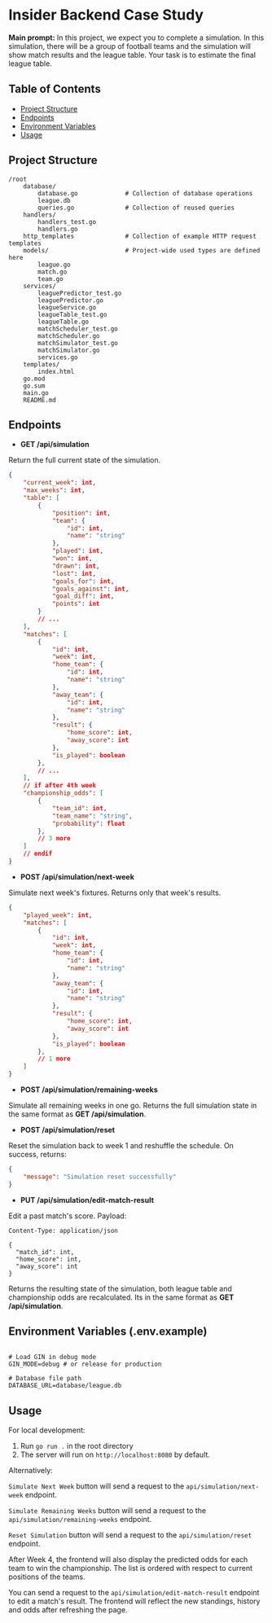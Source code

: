 # Insider Backend Case Study

**Main prompt:** In this project, we expect you to complete a simulation. In this simulation, there will be a group of
football teams and the simulation will show match results and the league table. Your task is to
estimate the final league table.

## Table of Contents

- [Project Structure](#project-structure)
- [Endpoints](#endpoints)
- [Environment Variables](#environment-variables)
- [Usage](#usage)

## Project Structure

```
/root
    database/
        database.go             # Collection of database operations
        league.db
        queries.go              # Collection of reused queries
    handlers/
        handlers_test.go
        handlers.go
    http_templates              # Collection of example HTTP request templates
    models/                     # Project-wide used types are defined here
        league.go
        match.go
        team.go
    services/
        leaguePredictor_test.go
        leaguePredictor.go
        leagueService.go
        leagueTable_test.go
        leagueTable.go
        matchScheduler_test.go
        matchScheduler.go
        matchSimulator_test.go
        matchSimulator.go
        services.go
    templates/
        index.html
    go.mod
    go.sum
    main.go
    README.md
```

## Endpoints

- **GET /api/simulation**

Return the full current state of the simulation.

```json
{
    "current_week": int,
    "max_weeks": int,
    "table": [
        {
            "position": int,
            "team": {
                "id": int,
                "name": "string"
            },
            "played": int,
            "won": int,
            "drawn": int,
            "lost": int,
            "goals_for": int,
            "goals_against": int,
            "goal_diff": int,
            "points": int
        }
        // ...
    ],
    "matches": [
        {
            "id": int,
            "week": int,
            "home_team": {
                "id": int,
                "name": "string"
            },
            "away_team": {
                "id": int,
                "name": "string"
            },
            "result": {
                "home_score": int,
                "away_score": int
            },
            "is_played": boolean
        },
        // ...
    ],
    // if after 4th week
    "championship_odds": [
        {
            "team_id": int,
            "team_name": "string",
            "probability": float
        },
        // 3 more
    ]
    // endif
}
```

- **POST /api/simulation/next-week**

Simulate next week's fixtures. Returns only that week's results.

```json
{
    "played_week": int,
    "matches": [
        {
            "id": int,
            "week": int,
            "home_team": {
                "id": int,
                "name": "string"
            },
            "away_team": {
                "id": int,
                "name": "string"
            },
            "result": {
                "home_score": int,
                "away_score": int
            },
            "is_played": boolean
        },
        // 1 more
    ]
}
```

- **POST /api/simulation/remaining-weeks**

Simulate all remaining weeks in one go. Returns the full simulation state in the same format as **GET /api/simulation**.

- **POST /api/simulation/reset**

Reset the simulation back to week 1 and reshuffle the schedule. On success, returns:

```json
{
    "message": "Simulation reset successfully"
}
```

- **PUT /api/simulation/edit-match-result**

Edit a past match's score. Payload:

```http
Content-Type: application/json

{
  "match_id": int,
  "home_score": int,
  "away_score": int
}
```

Returns the resulting state of the simulation, both league table and championship odds are recalculated. Its in the same format as **GET /api/simulation**.

## Environment Variables (.env.example)

```env

# Load GIN in debug mode
GIN_MODE=debug # or release for production

# Database file path
DATABASE_URL=database/league.db

```

## Usage

For local development:
1. Run `go run .` in the root directory
2. The server will run on `http://localhost:8080` by default.

Alternatively:


`Simulate Next Week` button will send a request to the `api/simulation/next-week` endpoint.

`Simulate Remaining Weeks` button will send a request to the `api/simulation/remaining-weeks` endpoint.

`Reset Simulation` button will send a request to the `api/simulation/reset` endpoint.

After Week 4, the frontend will also display the predicted odds for each team to win the championship. The list is ordered with respect to current positions of the teams.

You can send a request to the `api/simulation/edit-match-result` endpoint to edit a match's result. The frontend will reflect the new standings, history and odds after refreshing the page.
